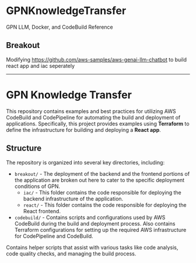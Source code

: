 # GPNKnowledgeTransfer
GPN LLM, Docker, and CodeBuild Reference

## Breakout
Modifying https://github.com/aws-samples/aws-genai-llm-chatbot to build react app and iac seperately

---

# GPN Knowledge Transfer

This repository contains examples and best practices for utilizing AWS CodeBuild and CodePipeline for automating the build and deployment of applications. Specifically, this project provides examples using **Terraform** to define the infrastructure for building and deploying a **React app**.

## Structure

The repository is organized into several key directories, including:

- `breakout/` - The deployment of the backend and the frontend portions of the application are broken out here to cater to the specific deployment conditions of GPN.
   - `iac/` - This folder contains the code responsible for deploying the backend infrastructure of the application.
   - `react/` - This folder contains the code responsible for deploying the React frontend.
- `codebuild/` - Contains scripts and configurations used by AWS CodeBuild during the build and deployment process. Also contains Terraform configurations for setting up the required AWS infrastructure for CodePipeline and CodeBuild.

Contains helper scripts that assist with various tasks like code analysis, code quality checks, and managing the build process.


